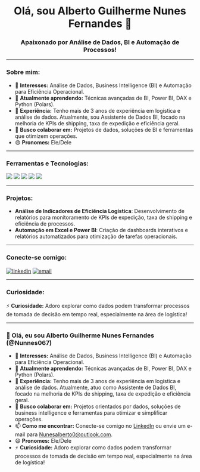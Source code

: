<h1 align="center">Olá, sou Alberto Guilherme Nunes Fernandes 👋</h1>

<h3 align="center">Apaixonado por Análise de Dados, BI e Automação de Processos!</h3>

---

### Sobre mim:
- 👀 **Interesses:** Análise de Dados, Business Intelligence (BI) e Automação para Eficiência Operacional.
- 🌱 **Atualmente aprendendo:** Técnicas avançadas de BI, Power BI, DAX e Python (Polars).
- 💼 **Experiência:** Tenho mais de 3 anos de experiência em logística e análise de dados. Atualmente, sou Assistente de Dados BI, focado na melhoria de KPIs de shipping, taxa de expedição e eficiência geral.
- 💞️ **Busco colaborar em:** Projetos de dados, soluções de BI e ferramentas que otimizem operações.
- 😄 **Pronomes:** Ele/Dele

---

### Ferramentas e Tecnologias:
<div align="left">
  <img src="https://img.shields.io/badge/Excel-217346?style=for-the-badge&logo=microsoft-excel&logoColor=white" />
  <img src="https://img.shields.io/badge/Power%20BI-F2C811?style=for-the-badge&logo=power-bi&logoColor=black" />
  <img src="https://img.shields.io/badge/Python-3776AB?style=for-the-badge&logo=python&logoColor=white" />
  <img src="https://img.shields.io/badge/SQL-003B57?style=for-the-badge&logo=postgresql&logoColor=white" />
  <img src="https://img.shields.io/badge/Polars-FFD700?style=for-the-badge" />
</div>

---

### Projetos:
- **Análise de Indicadores de Eficiência Logística**: Desenvolvimento de relatórios para monitoramento de KPIs de expedição, taxa de shipping e eficiência de processos.
- **Automação em Excel e Power BI**: Criação de dashboards interativos e relatórios automatizados para otimização de tarefas operacionais.

---

### Conecte-se comigo:
<p align="left">
<a href="https://www.linkedin.com/in/alberto-nunes/" target="blank"><img align="center" src="https://img.shields.io/badge/-LinkedIn-%230077B5?style=for-the-badge&logo=linkedin&logoColor=white" alt="linkedin" /></a>
<a href="mailto:alberto.nunes@example.com"><img align="center" src="https://img.shields.io/badge/-Email-D14836?style=for-the-badge&logo=gmail&logoColor=white" alt="email" /></a>
</p>

---

### Curiosidade:
⚡ **Curiosidade:** Adoro explorar como dados podem transformar processos de tomada de decisão em tempo real, especialmente na área de logística!

---

<!--- Este é um repositório especial, pois o README.md aparece no seu perfil GitHub! --->





### 👋 Olá, eu sou Alberto Guilherme Nunes Fernandes (@Nunnes067)

- 👀 **Interesses:** Análise de Dados, Business Intelligence (BI) e Automação para Eficiência Operacional.
- 🌱 **Atualmente aprendendo:** Técnicas avançadas de BI, Power BI, DAX e Python (Polars).
- 💼 **Experiência:** Tenho mais de 3 anos de experiência em logística e análise de dados. Atualmente, atuo como Assistente de Dados BI, focado na melhoria de KPIs de shipping, taxa de expedição e eficiência geral.
- 💞️ **Busco colaborar em:** Projetos orientados por dados, soluções de business intelligence e ferramentas para otimizar e simplificar operações.
- 📫 **Como me encontrar:** Conecte-se comigo no [LinkedIn](https://www.linkedin.com/in/alberto-nunes/) ou envie um e-mail para Nunesalberto0@outlook.com.
- 😄 **Pronomes:** Ele/Dele
- ⚡ **Curiosidade:** Adoro explorar como dados podem transformar processos de tomada de decisão em tempo real, especialmente na área de logística!
